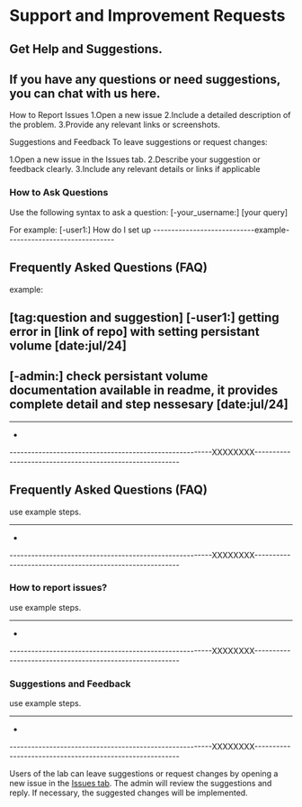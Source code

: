 # Support and Improvement Requests

## Get Help and Suggestions.
If you have any questions or need suggestions, you can chat with us here.
-----------------------------------------------------------------
How to Report Issues
1.Open a new issue
2.Include a detailed description of the problem.
3.Provide any relevant links or screenshots.

Suggestions and Feedback
To leave suggestions or request changes:

1.Open a new issue in the Issues tab.
2.Describe your suggestion or feedback clearly.
3.Include any relevant details or links if applicable

### How to Ask Questions
Use the following syntax to ask a question:
[-your_username:] [your query]

For example:
[-user1:] How do I set up 
----------------------------example------------------------------
## Frequently Asked Questions (FAQ)
example:

[tag:question and suggestion]
[-user1:] getting error in [link of repo] with setting persistant volume [date:jul/24]
-




[-admin:] check persistant volume documentation available in readme, it provides complete detail and step nessesary
[date:jul/24]
-
_________________________________________________________________________________________________________________________
-


--------------------------------------------------------XXXXXXXX---------------------------------------------------------
## Frequently Asked Questions (FAQ)
use example steps.
_________________________________________________________________________________________________________________________
-


--------------------------------------------------------XXXXXXXX---------------------------------------------------------
### How to report issues?
use example steps.
_________________________________________________________________________________________________________________________
-


--------------------------------------------------------XXXXXXXX---------------------------------------------------------
### Suggestions and Feedback
use example steps.
_________________________________________________________________________________________________________________________
-


--------------------------------------------------------XXXXXXXX---------------------------------------------------------


Users of the lab can leave suggestions or request changes by opening a new issue in the [Issues tab](https://github.com/rajath-optit/devops-projects/issues). The admin will review the suggestions and reply. If necessary, the suggested changes will be implemented.
